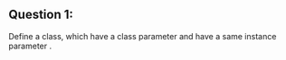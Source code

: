 Question 1:
-----------
Define a class, which have a class parameter and have a same instance parameter  .
